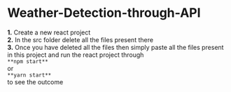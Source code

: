 # Weather-Detection-through-API
**1.** Create a new react project  
**2.** In the src folder delete all the files present there    
**3.** Once you have deleted all the files 
then simply paste all the files present in this project and run the react project through  
`**npm start**  `  
or  
`**yarn start** `   
to see the outcome
